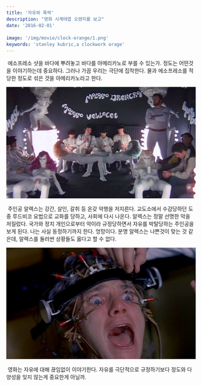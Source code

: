 ```yaml
---
title: '자유와 폭력'
description: "영화 시계태엽 오렌지를 보고"
date: '2016-02-01'

image: '/img/movie/clock-orange/1.png'
keywords: 'stanley kubric,a clockwork orage'
---
```


&nbsp;에소프레소 샷을 바다에 뿌려놓고 바다를 아메리카노로 부를 수 있는가. 정도는 어떤것을 이야기하는데 중요하다. 그러나 가끔 우리는 극단에 집착한다. 물과 에소프레소를 적당한 정도로 섞은 것을 아메리카노라고 한다.

![clock-orange-0.png](/img/movie/clock-orange/0.png "clock-orange/0.png")

&nbsp;주인공 알렉스는 강간, 살인, 갈취 등 온갖 악행을 저지른다. 교도소에서 수감당하던 도중 루드비코 요법으로 교화를 당하고, 사회에 다시 나온다. 알렉스는 정말 선명한 악을 저질렀다. 국가와 정치 개인으로부터 악이라 규정당하면서 자유를 박탈당하는 주인공을 보게 된다. 나는 사실 동정하기까지 한다. 엉망이다. 분명 알렉스는 나쁜것이 맞는 것 같은데, 알렉스를 둘러싼 상황들도 옳다고 할 수 없다.

![clock-orange-1.png](/img/movie/clock-orange/1.png "clock-orange/1.png")

&nbsp;영화는 자유에 대해 끊임없이 이야기한다. 자유를 극단적으로 규정하기보다 정도와 다양성을 잊지 않는게 중요한게 아닐까.
